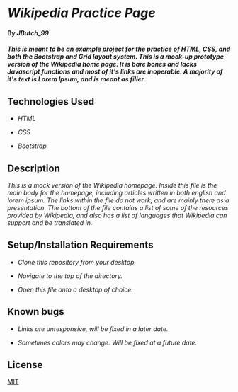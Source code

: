 # _Wikipedia Practice Page_

#### By _**JButch_99**_

#### _This is meant to be an example project for the practice of HTML, CSS, and both the Bootstrap and Grid layout system. This is a mock-up prototype version of the Wikipedia home page. It is bare bones and lacks Javascript functions and most of it's links are inoperable. A majority of it's text is Lorem Ipsum, and is meant as filler._

## Technologies Used

* _HTML_

* _CSS_

* _Bootstrap_

## Description 

_This is a mock version of the Wikipedia homepage. Inside this file is the main body for the homepage, including articles written in both english and lorem ipsum. The links within the file do not work, and are mainly there as a presentation.  The bottom of the file contains a list of some of the resources provided  by Wikipedia, and also has a list of languages that Wikipedia can support and be translated in._

## Setup/Installation Requirements

* _Clone this repository from your desktop._

* _Navigate to the top of the directory._

* _Open this file onto a desktop of choice._

## Known bugs

* _Links are unresponsive, will be fixed in a later date._

* _Sometimes colors may change. Will be fixed at a future date._

## License

[MIT](#)